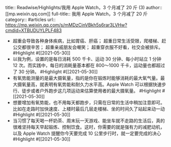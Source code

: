 title:: Readwise/Highlights/我用 Apple Watch，3 个月减了 20 斤 (3)
author:: [[mp.weixin.qq.com]]
full-title:: 我用 Apple Watch，3 个月减了 20 斤
category:: #articles
url:: https://mp.weixin.qq.com/s/mMDzCinVBkh5s6rar3LVHw?cmdid=XTBUDUYLPLF483

- 超重会导致各种身体疾病，比如胃癌、肝癌；
  超重日常生活受限，爬楼梯、赶公交都很辛苦；
  超重亲戚朋友会嘲笑；
  超重穿衣服不好看，社交会被排斥。 #Highlight #[[2021-05-30]]
- 以我为例，设置的是每日消耗 500 千卡、运动 30 分钟、每小时站立 1 分钟 12 次。而实践中，每日的消耗量基本都在 800～1000 千卡，运动量也都超过了 30 分钟。 #Highlight #[[2021-05-30]]
- 有氧势能测量的是最大摄氧量，指的是你在锻炼时能够消耗的最大氧气量。最大摄氧量高，就表明有氧势能和耐久力水平高。Apple Watch 可以根据快速步行、徒步或者户外跑步这几项运动来估算使用者的最大摄氧量。 #Highlight #[[2021-05-30]]
- 想要增加有氧势能，也不用每天都跑步，只需在日常的生活中稍加注意即可。比如在走路时加快速度、上楼时最后几层走楼梯、坐的时间久了站起来动一动 #Highlight #[[2021-05-30]]
- 当习惯了每天喝一杯奶茶、周末玩一天游戏、能坐车就不走路的生活后，真的很难坚持每天早起锻炼、控制饮食。这时，你需要的就是强有力的减肥动机，以及 Apple Watch 提醒你今天要完成 10 公里步行时，就一定要完成的决心 #Highlight #[[2021-05-30]]